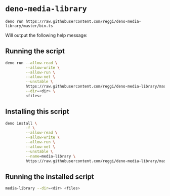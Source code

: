 # `deno-media-library`

```
deno run https://raw.githubusercontent.com/reggi/deno-media-library/master/bin.ts
```

Will output the following help message:


## Running the script

```bash
deno run --allow-read \
         --allow-write \
         --allow-run \
         --allow-net \
         --unstable \
         https://raw.githubusercontent.com/reggi/deno-media-library/master/bin.ts \
         --dir=<dir> \
         <files>
```

## Installing this script

```bash
deno install \
         -f \
         --allow-read \
         --allow-write \
         --allow-run \
         --allow-net \
         --unstable \
         --name=media-library \
         https://raw.githubusercontent.com/reggi/deno-media-library/master/bin.ts
```

## Running the installed script

```bash
media-library --dir=<dir> <files>
```

